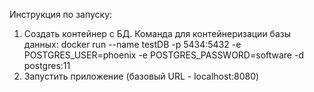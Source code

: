 Инструкция по запуску:
1. Создать контейнер с БД. Команда для контейнеризации базы данных: docker run --name testDB -p 5434:5432 -e POSTGRES_USER=phoenix -e POSTGRES_PASSWORD=software -d postgres:11 
2. Запустить приложение (базовый URL - localhost:8080)